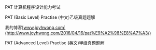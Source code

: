 PAT 计算机程序设计能力考试


PAT (Basic Level) Practise (中文)乙级真题题解

我的博客[www.joyhwong.com](http://www.joyhwong.com/2016/04/16/pat%E9%A2%98%E8%A7%A3/)

PAT (Advanced Level) Practise (英文)甲级真题题解

